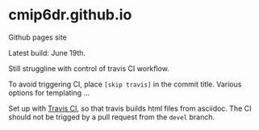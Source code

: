 # cmip6dr.github.io
Github pages site

Latest build: June 19th.

Still struggline with control of travis CI workflow.

To avoid triggering CI, place `[skip travis]` in the commit title. Various options for templating ...

Set up with [Travis CI](https://travis-ci.org/), so that travis builds html files from asciidoc. The CI should not be trigged by a pull request from the `devel` branch. 
